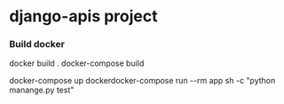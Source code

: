 # django-apis project

### Build docker
docker build .
docker-compose build 

docker-compose up
dockerdocker-compose run --rm app sh -c "python manange.py test"

